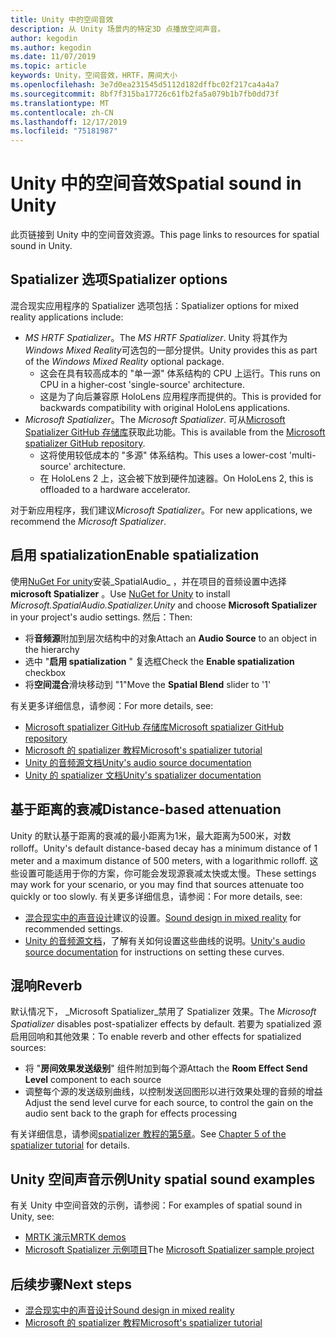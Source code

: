 ```yaml
---
title: Unity 中的空间音效
description: 从 Unity 场景内的特定3D 点播放空间声音。
author: kegodin
ms.author: kegodin
ms.date: 11/07/2019
ms.topic: article
keywords: Unity，空间音效，HRTF，房间大小
ms.openlocfilehash: 3e7d0ea231545d5112d182dffbc02f217ca4a4a7
ms.sourcegitcommit: 8bf7f315ba17726c61fb2fa5a079b1b7fb0dd73f
ms.translationtype: MT
ms.contentlocale: zh-CN
ms.lasthandoff: 12/17/2019
ms.locfileid: "75181987"
---
```

# <a name="spatial-sound-in-unity"></a><span data-ttu-id="07af4-104">Unity 中的空间音效</span><span class="sxs-lookup"><span data-stu-id="07af4-104">Spatial sound in Unity</span></span>

<span data-ttu-id="07af4-105">此页链接到 Unity 中的空间音效资源。</span><span class="sxs-lookup"><span data-stu-id="07af4-105">This page links to resources for spatial sound in Unity.</span></span>

## <a name="spatializer-options"></a><span data-ttu-id="07af4-106">Spatializer 选项</span><span class="sxs-lookup"><span data-stu-id="07af4-106">Spatializer options</span></span>
<span data-ttu-id="07af4-107">混合现实应用程序的 Spatializer 选项包括：</span><span class="sxs-lookup"><span data-stu-id="07af4-107">Spatializer options for mixed reality applications include:</span></span>
* <span data-ttu-id="07af4-108">*MS HRTF Spatializer*。</span><span class="sxs-lookup"><span data-stu-id="07af4-108">The *MS HRTF Spatializer*.</span></span> <span data-ttu-id="07af4-109">Unity 将其作为*Windows Mixed Reality*可选包的一部分提供。</span><span class="sxs-lookup"><span data-stu-id="07af4-109">Unity provides this as part of the *Windows Mixed Reality* optional package.</span></span>
  * <span data-ttu-id="07af4-110">这会在具有较高成本的 "单一源" 体系结构的 CPU 上运行。</span><span class="sxs-lookup"><span data-stu-id="07af4-110">This runs on CPU in a higher-cost 'single-source' architecture.</span></span>
  * <span data-ttu-id="07af4-111">这是为了向后兼容原 HoloLens 应用程序而提供的。</span><span class="sxs-lookup"><span data-stu-id="07af4-111">This is provided for backwards compatibility with original HoloLens applications.</span></span>
* <span data-ttu-id="07af4-112">*Microsoft Spatializer*。</span><span class="sxs-lookup"><span data-stu-id="07af4-112">The *Microsoft Spatializer*.</span></span> <span data-ttu-id="07af4-113">可从[Microsoft Spatializer GitHub 存储库](https://github.com/microsoft/spatialaudio-unity)获取此功能。</span><span class="sxs-lookup"><span data-stu-id="07af4-113">This is available from the [Microsoft spatializer GitHub repository](https://github.com/microsoft/spatialaudio-unity).</span></span>
  * <span data-ttu-id="07af4-114">这将使用较低成本的 "多源" 体系结构。</span><span class="sxs-lookup"><span data-stu-id="07af4-114">This uses a lower-cost 'multi-source' architecture.</span></span>
  * <span data-ttu-id="07af4-115">在 HoloLens 2 上，这会被下放到硬件加速器。</span><span class="sxs-lookup"><span data-stu-id="07af4-115">On HoloLens 2, this is offloaded to a hardware accelerator.</span></span>

<span data-ttu-id="07af4-116">对于新应用程序，我们建议*Microsoft Spatializer*。</span><span class="sxs-lookup"><span data-stu-id="07af4-116">For new applications, we recommend the *Microsoft Spatializer*.</span></span>

## <a name="enable-spatialization"></a><span data-ttu-id="07af4-117">启用 spatialization</span><span class="sxs-lookup"><span data-stu-id="07af4-117">Enable spatialization</span></span>

<span data-ttu-id="07af4-118">使用[NuGet For unity](https://github.com/GlitchEnzo/NuGetForUnity/releases/latest)安装_SpatialAudio_ ，并在项目的音频设置中选择**microsoft Spatializer** 。</span><span class="sxs-lookup"><span data-stu-id="07af4-118">Use [NuGet for Unity](https://github.com/GlitchEnzo/NuGetForUnity/releases/latest) to install _Microsoft.SpatialAudio.Spatializer.Unity_ and choose **Microsoft Spatializer** in your project's audio settings.</span></span> <span data-ttu-id="07af4-119">然后：</span><span class="sxs-lookup"><span data-stu-id="07af4-119">Then:</span></span>
* <span data-ttu-id="07af4-120">将**音频源**附加到层次结构中的对象</span><span class="sxs-lookup"><span data-stu-id="07af4-120">Attach an **Audio Source** to an object in the hierarchy</span></span>
* <span data-ttu-id="07af4-121">选中 "**启用 spatialization** " 复选框</span><span class="sxs-lookup"><span data-stu-id="07af4-121">Check the **Enable spatialization** checkbox</span></span>
* <span data-ttu-id="07af4-122">将**空间混合**滑块移动到 "1"</span><span class="sxs-lookup"><span data-stu-id="07af4-122">Move the **Spatial Blend** slider to '1'</span></span>

<span data-ttu-id="07af4-123">有关更多详细信息，请参阅：</span><span class="sxs-lookup"><span data-stu-id="07af4-123">For more details, see:</span></span>
* [<span data-ttu-id="07af4-124">Microsoft spatializer GitHub 存储库</span><span class="sxs-lookup"><span data-stu-id="07af4-124">Microsoft spatializer GitHub repository</span></span>](https://github.com/microsoft/spatialaudio-unity)
* [<span data-ttu-id="07af4-125">Microsoft 的 spatializer 教程</span><span class="sxs-lookup"><span data-stu-id="07af4-125">Microsoft's spatializer tutorial</span></span>](unity-spatial-audio-ch1.md)
* [<span data-ttu-id="07af4-126">Unity 的音频源文档</span><span class="sxs-lookup"><span data-stu-id="07af4-126">Unity's audio source documentation</span></span>](https://docs.unity3d.com/2019.3/Documentation/Manual/class-AudioSource.html)
* [<span data-ttu-id="07af4-127">Unity 的 spatializer 文档</span><span class="sxs-lookup"><span data-stu-id="07af4-127">Unity's spatializer documentation</span></span>](https://docs.unity3d.com/Manual/VRAudioSpatializer.html)

## <a name="distance-based-attenuation"></a><span data-ttu-id="07af4-128">基于距离的衰减</span><span class="sxs-lookup"><span data-stu-id="07af4-128">Distance-based attenuation</span></span>
<span data-ttu-id="07af4-129">Unity 的默认基于距离的衰减的最小距离为1米，最大距离为500米，对数 rolloff。</span><span class="sxs-lookup"><span data-stu-id="07af4-129">Unity's default distance-based decay has a minimum distance of 1 meter and a maximum distance of 500 meters, with a logarithmic rolloff.</span></span> <span data-ttu-id="07af4-130">这些设置可能适用于你的方案，你可能会发现源衰减太快或太慢。</span><span class="sxs-lookup"><span data-stu-id="07af4-130">These settings may work for your scenario, or you may find that sources attenuate too quickly or too slowly.</span></span> <span data-ttu-id="07af4-131">有关更多详细信息，请参阅：</span><span class="sxs-lookup"><span data-stu-id="07af4-131">For more details, see:</span></span>
* <span data-ttu-id="07af4-132">[混合现实中的声音设计](spatial-sound-design.md)建议的设置。</span><span class="sxs-lookup"><span data-stu-id="07af4-132">[Sound design in mixed reality](spatial-sound-design.md) for recommended settings.</span></span>
* <span data-ttu-id="07af4-133">[Unity 的音频源文档](https://docs.unity3d.com/2019.3/Documentation/Manual/class-AudioSource.html)，了解有关如何设置这些曲线的说明。</span><span class="sxs-lookup"><span data-stu-id="07af4-133">[Unity's audio source documentation](https://docs.unity3d.com/2019.3/Documentation/Manual/class-AudioSource.html) for instructions on setting these curves.</span></span>

## <a name="reverb"></a><span data-ttu-id="07af4-134">混响</span><span class="sxs-lookup"><span data-stu-id="07af4-134">Reverb</span></span>
<span data-ttu-id="07af4-135">默认情况下， _Microsoft Spatializer_禁用了 Spatializer 效果。</span><span class="sxs-lookup"><span data-stu-id="07af4-135">The _Microsoft Spatializer_ disables post-spatializer effects by default.</span></span> <span data-ttu-id="07af4-136">若要为 spatialized 源启用回响和其他效果：</span><span class="sxs-lookup"><span data-stu-id="07af4-136">To enable reverb and other effects for spatialized sources:</span></span>
* <span data-ttu-id="07af4-137">将 "**房间效果发送级别**" 组件附加到每个源</span><span class="sxs-lookup"><span data-stu-id="07af4-137">Attach the **Room Effect Send Level** component to each source</span></span>
* <span data-ttu-id="07af4-138">调整每个源的发送级别曲线，以控制发送回图形以进行效果处理的音频的增益</span><span class="sxs-lookup"><span data-stu-id="07af4-138">Adjust the send level curve for each source, to control the gain on the audio sent back to the graph for effects processing</span></span>

<span data-ttu-id="07af4-139">有关详细信息，请参阅[spatializer 教程的第5章](unity-spatial-audio-ch5.md)。</span><span class="sxs-lookup"><span data-stu-id="07af4-139">See [Chapter 5 of the spatializer tutorial](unity-spatial-audio-ch5.md) for details.</span></span>

## <a name="unity-spatial-sound-examples"></a><span data-ttu-id="07af4-140">Unity 空间声音示例</span><span class="sxs-lookup"><span data-stu-id="07af4-140">Unity spatial sound examples</span></span>
<span data-ttu-id="07af4-141">有关 Unity 中空间音效的示例，请参阅：</span><span class="sxs-lookup"><span data-stu-id="07af4-141">For examples of spatial sound in Unity, see:</span></span>
* [<span data-ttu-id="07af4-142">MRTK 演示</span><span class="sxs-lookup"><span data-stu-id="07af4-142">MRTK demos</span></span>](https://github.com/microsoft/MixedRealityToolkit-Unity/tree/mrtk_release/Assets/MixedRealityToolkit.Examples/Demos/Audio)
* <span data-ttu-id="07af4-143">[Microsoft Spatializer 示例项目](https://github.com/microsoft/spatialaudio-unity/tree/master/Samples/MicrosoftSpatializerSample)</span><span class="sxs-lookup"><span data-stu-id="07af4-143">The [Microsoft Spatializer sample project](https://github.com/microsoft/spatialaudio-unity/tree/master/Samples/MicrosoftSpatializerSample)</span></span>

## <a name="next-steps"></a><span data-ttu-id="07af4-144">后续步骤</span><span class="sxs-lookup"><span data-stu-id="07af4-144">Next steps</span></span>
* [<span data-ttu-id="07af4-145">混合现实中的声音设计</span><span class="sxs-lookup"><span data-stu-id="07af4-145">Sound design in mixed reality</span></span>](spatial-sound-design.md)
* [<span data-ttu-id="07af4-146">Microsoft 的 spatializer 教程</span><span class="sxs-lookup"><span data-stu-id="07af4-146">Microsoft's spatializer tutorial</span></span>](unity-spatial-audio-ch1.md)

